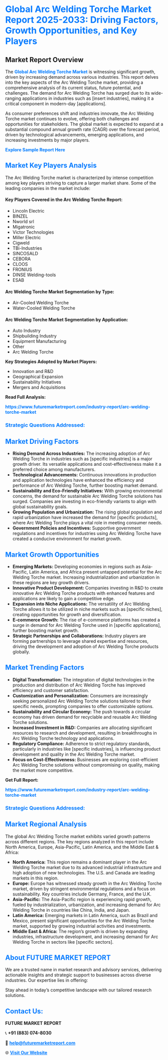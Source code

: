<h1 style="color: #007BFF;">Global Arc Welding Torche Market Report 2025-2033: Driving Factors, Growth Opportunities, and Key Players</h1>

<section id="overview">
<h2>Market Report Overview</h2>
<p>The <a href="https://www.futuremarketreport.com/industry-report/arc-welding-torche-market" style="color: #007BFF; text-decoration: none;"><strong>Global Arc Welding Torche Market</strong></a> is witnessing significant growth, driven by increasing demand across various industries. This report delves into the key aspects of the Arc Welding Torche market, providing a comprehensive analysis of its current status, future potential, and challenges. The demand for Arc Welding Torche has surged due to its wide-ranging applications in industries such as [insert industries], making it a critical component in modern-day [applications].</p>
<p>As consumer preferences shift and industries innovate, the Arc Welding Torche market continues to evolve, offering both challenges and opportunities for stakeholders. The global market is expected to expand at a substantial compound annual growth rate (CAGR) over the forecast period, driven by technological advancements, emerging applications, and increasing investments by major players.</p>
</section>

<section id="overview">
<p><a href="https://www.futuremarketreport.com/request-sample/reportId=128103" style="color: #007BFF; text-decoration: none;"><strong>Explore Sample Report Here</strong></a></p>
</section>

<section id="key-players">
<h2 style="color: #007BFF;">Market Key Players Analysis</h2>
<p>The Arc Welding Torche market is characterized by intense competition among key players striving to capture a larger market share. Some of the leading companies in the market include:</p>
<h4>Key Players Covered in the Arc Welding Torche Report:</h4>
<ul><li>Lincoln Electric</li><li>BINZEL</li><li>Nworld srl</li><li>Migatronic</li><li>Victor Technologies</li><li>Miller Electric</li><li>Cigweld</li><li>TBi-Industries</li><li>SINCOSALD</li><li>CEBORA</li><li>CLOOS</li><li>FRONIUS</li><li>DINSE Welding-tools</li><li>ESAB</li></ul>
<h4>Arc Welding Torche Market Segmentation by Type:</h4>
<ul><li>Air-Cooled Welding Torche</li><li>Water-Cooled Welding Torche</li></ul>

<h4>Arc Welding Torche Market Segmentation by Application:</h4>
<ul><li>Auto Industry</li><li>Shipbuilding Industry</li><li>Equipment Manufacturing</li><li>Other</li><li>Arc Welding Torche</li></ul>
<p><strong>Key Strategies Adopted by Market Players:</strong></p>
<ul>
<li>Innovation and R&D</li>
<li>Geographical Expansion</li>
<li>Sustainability Initiatives</li>
<li>Mergers and Acquisitions</li>
</ul>
</section>

<section>
<p><strong>Read Full Analysis: </strong></p><a href="https://www.futuremarketreport.com/industry-report/arc-welding-torche-market" style="color: #007BFF; text-decoration: none;"><strong>https://www.futuremarketreport.com/industry-report/arc-welding-torche-market</strong></a>
<h3 style="color: #007BFF;">Strategic Questions Addressed:</h3>
</section>

<section id="driving-factors">
<h2 style="color: #007BFF;">Market Driving Factors</h2>
<ul>
<li><strong>Rising Demand Across Industries:</strong> The increasing adoption of Arc Welding Torche in industries such as [specific industries] is a major growth driver. Its versatile applications and cost-effectiveness make it a preferred choice among manufacturers.</li>
<li><strong>Technological Advancements:</strong> Continuous innovations in production and application technologies have enhanced the efficiency and performance of Arc Welding Torche, further boosting market demand.</li>
<li><strong>Sustainability and Eco-Friendly Initiatives:</strong> With growing environmental concerns, the demand for sustainable Arc Welding Torche solutions has surged. Companies are investing in eco-friendly variants to align with global sustainability goals.</li>
<li><strong>Growing Population and Urbanization:</strong> The rising global population and rapid urbanization have increased the demand for [specific products], where Arc Welding Torche plays a vital role in meeting consumer needs.</li>
<li><strong>Government Policies and Incentives:</strong> Supportive government regulations and incentives for industries using Arc Welding Torche have created a conducive environment for market growth.</li>
</ul>
</section>

<section id="growth-opportunities">
<h2 style="color: #007BFF;">Market Growth Opportunities</h2>
<ul>
<li><strong>Emerging Markets:</strong> Developing economies in regions such as Asia-Pacific, Latin America, and Africa present untapped potential for the Arc Welding Torche market. Increasing industrialization and urbanization in these regions are key growth drivers.</li>
<li><strong>Innovative Product Development:</strong> Companies investing in R&D to create innovative Arc Welding Torche products with enhanced features and applications are likely to gain a competitive edge.</li>
<li><strong>Expansion into Niche Applications:</strong> The versatility of Arc Welding Torche allows it to be utilized in niche markets such as [specific niches], creating opportunities for growth and diversification.</li>
<li><strong>E-commerce Growth:</strong> The rise of e-commerce platforms has created a surge in demand for Arc Welding Torche used in [specific applications], further boosting market growth.</li>
<li><strong>Strategic Partnerships and Collaborations:</strong> Industry players are forming partnerships to leverage shared expertise and resources, driving the development and adoption of Arc Welding Torche products globally.</li>
</ul>
</section>

<section id="trending-factors">
<h2 style="color: #007BFF;">Market Trending Factors</h2>
<ul>
<li><strong>Digital Transformation:</strong> The integration of digital technologies in the production and distribution of Arc Welding Torche has improved efficiency and customer satisfaction.</li>
<li><strong>Customization and Personalization:</strong> Consumers are increasingly seeking personalized Arc Welding Torche solutions tailored to their specific needs, prompting companies to offer customizable options.</li>
<li><strong>Sustainability and Circular Economy:</strong> The push towards a circular economy has driven demand for recyclable and reusable Arc Welding Torche solutions.</li>
<li><strong>Increased Investment in R&D:</strong> Companies are allocating significant resources to research and development, resulting in breakthroughs in Arc Welding Torche technology and applications.</li>
<li><strong>Regulatory Compliance:</strong> Adherence to strict regulatory standards, particularly in industries like [specific industries], is influencing product development and quality in the Arc Welding Torche market.</li>
<li><strong>Focus on Cost-Effectiveness:</strong> Businesses are exploring cost-efficient Arc Welding Torche solutions without compromising on quality, making the market more competitive.</li>
</ul>
</section>

<section>
<p><strong>Get Full Report: </strong></p><a href="https://www.futuremarketreport.com/industry-report/arc-welding-torche-market" style="color: #007BFF; text-decoration: none;"><strong>https://www.futuremarketreport.com/industry-report/arc-welding-torche-market</strong></a>
<h3 style="color: #007BFF;">Strategic Questions Addressed:</h3>
</section>


<section id="regional-analysis">
<h2 style="color: #007BFF;">Market Regional Analysis</h2>
<p>The global Arc Welding Torche market exhibits varied growth patterns across different regions. The key regions analyzed in this report include North America, Europe, Asia-Pacific, Latin America, and the Middle East & Africa:</p>
<ul>
<li><strong>North America:</strong> This region remains a dominant player in the Arc Welding Torche market due to its advanced industrial infrastructure and high adoption of new technologies. The U.S. and Canada are leading markets in this region.</li>
<li><strong>Europe:</strong> Europe has witnessed steady growth in the Arc Welding Torche market, driven by stringent environmental regulations and a focus on sustainability. Key countries include Germany, France, and the U.K.</li>
<li><strong>Asia-Pacific:</strong> The Asia-Pacific region is experiencing rapid growth, fueled by industrialization, urbanization, and increasing demand for Arc Welding Torche in countries like China, India, and Japan.</li>
<li><strong>Latin America:</strong> Emerging markets in Latin America, such as Brazil and Mexico, present significant opportunities for the Arc Welding Torche market, supported by growing industrial activities and investments.</li>
<li><strong>Middle East & Africa:</strong> The region’s growth is driven by expanding industries, infrastructure development, and increasing demand for Arc Welding Torche in sectors like [specific sectors].</li>
</ul>
</section>

<footer>
<h2 style="color: #007BFF;">About FUTURE MARKET REPORT</h2>
<p>We are a trusted name in market research and advisory services, delivering actionable insights and strategic support to businesses across diverse industries. Our expertise lies in offering:</p>

<p>Stay ahead in today’s competitive landscape with our tailored research solutions.</p>

<h2 style="color: #007BFF;">Contact Us:</h2>
<p><strong>FUTURE MARKET REPORT</strong></p>
<p>📞 <strong>+91 (883) 074-8030</strong></p>
<p>📧 <strong><a href="mailto:help@futuremarketreport.com" style="color: #007BFF;">help@futuremarketreport.com</a></strong></p>
<p>🌐 <strong><a href="https://www.futuremarketreport.com/" style="color: #007BFF;">Visit Our Website</a></strong></p>
</footer>